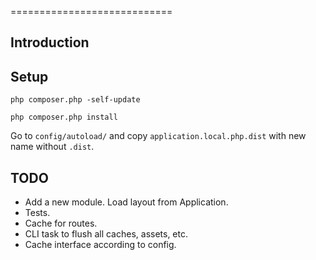 
============================

Introduction
------------

Setup
------

`php composer.php -self-update`

`php composer.php install`

Go to `config/autoload/` and copy `application.local.php.dist` with new name without `.dist`.

TODO
----

* Add a new module. Load layout from Application.
* Tests.
* Cache for routes.
* CLI task to flush all caches, assets, etc.
* Cache interface according to config.

